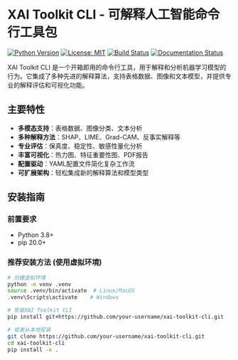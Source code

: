 # XAI Toolkit CLI - 可解释人工智能命令行工具包

[![Python Version](https://img.shields.io/badge/python-3.8%2B-blue)](https://www.python.org/)
[![License: MIT](https://img.shields.io/badge/License-MIT-yellow.svg)](https://opensource.org/licenses/MIT)
[![Build Status](https://github.com/your-username/xai-toolkit-cli/actions/workflows/tests.yml/badge.svg)](https://github.com/your-username/xai-toolkit-cli/actions)
[![Documentation Status](https://readthedocs.org/projects/xai-toolkit-cli/badge/?version=latest)](https://xai-toolkit-cli.readthedocs.io/)

XAI Toolkit CLI 是一个开箱即用的命令行工具，用于解释和分析机器学习模型的行为。它集成了多种先进的解释算法，支持表格数据、图像和文本模型，并提供专业的解释评估和可视化功能。

## 主要特性

- **多模态支持**：表格数据、图像分类、文本分析
- **多种解释方法**：SHAP、LIME、Grad-CAM、反事实解释等
- **专业评估**：保真度、稳定性、敏感性量化分析
- **丰富可视化**：热力图、特征重要性图、PDF报告
- **配置驱动**：YAML配置文件简化复杂工作流
- **可扩展架构**：轻松集成新的解释算法和模型类型

## 安装指南

### 前置要求
- Python 3.8+
- pip 20.0+

### 推荐安装方法 (使用虚拟环境)
```bash
# 创建虚拟环境
python -m venv .venv
source .venv/bin/activate  # Linux/MacOS
.venv\Scripts\activate    # Windows

# 安装XAI Toolkit CLI
pip install git+https://github.com/your-username/xai-toolkit-cli.git

# 或者从本地安装
git clone https://github.com/your-username/xai-toolkit-cli.git
cd xai-toolkit-cli
pip install -e .